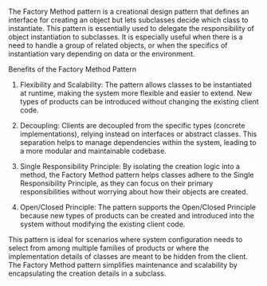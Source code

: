 The Factory Method pattern is a creational design pattern that defines an interface for creating an object but lets subclasses decide which class to instantiate. This pattern is essentially used to delegate the responsibility of object instantiation to subclasses. It is especially useful when there is a need to handle a group of related objects, or when the specifics of instantiation vary depending on data or the environment.

Benefits of the Factory Method Pattern

1. Flexibility and Scalability: The pattern allows classes to be instantiated at runtime, making the system more flexible and easier to extend. New types of products can be introduced without changing the existing client code.

2. Decoupling: Clients are decoupled from the specific types (concrete implementations), relying instead on interfaces or abstract classes. This separation helps to manage dependencies within the system, leading to a more modular and maintainable codebase.

3. Single Responsibility Principle: By isolating the creation logic into a method, the Factory Method pattern helps classes adhere to the Single Responsibility Principle, as they can focus on their primary responsibilities without worrying about how their objects are created.

4. Open/Closed Principle: The pattern supports the Open/Closed Principle because new types of products can be created and introduced into the system without modifying the existing client code.

This pattern is ideal for scenarios where system configuration needs to select from among multiple families of products or where the implementation details of classes are meant to be hidden from the client. The Factory Method pattern simplifies maintenance and scalability by encapsulating the creation details in a subclass.
